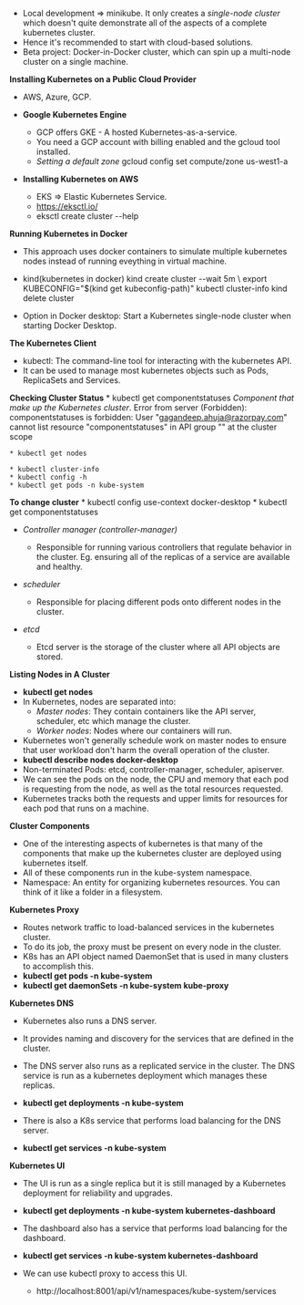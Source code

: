 * Local development => minikube. It only creates a *single-node cluster* which doesn't quite demonstrate all of the aspects of a complete kubernetes cluster.
* Hence it's recommended to start with cloud-based solutions.
* Beta project: Docker-in-Docker cluster, which can spin up a multi-node cluster on a single machine. 

**Installing Kubernetes on a Public Cloud Provider**
* AWS, Azure, GCP.

* **Google Kubernetes Engine**
    * GCP offers GKE - A hosted Kubernetes-as-a-service.
    * You need a GCP account with billing enabled and the gcloud tool installed.
    * *Setting a default zone*
        gcloud config set compute/zone us-west1-a

* **Installing Kubernetes on AWS** 
    * EKS => Elastic Kubernetes Service.
    * https://eksctl.io/
    * eksctl create cluster --help

**Running Kubernetes in Docker**
* This approach uses docker containers to simulate multiple kubernetes nodes instead of running eveything in virtual machine.
* kind(kubernetes in docker)
    kind create cluster --wait 5m \ 
    export KUBECONFIG="$(kind get kubeconfig-path)"
    kubectl cluster-info
    kind delete cluster

* Option in Docker desktop: Start a Kubernetes single-node cluster when starting Docker Desktop.

**The Kubernetes Client**
* kubectl: The command-line tool for interacting with the kubernetes API.
* It can be used to manage most kubernetes objects such as Pods, ReplicaSets and Services.

**Checking Cluster Status**
    * kubectl get componentstatuses
    *Component that make up the Kubernetes cluster*.
    Error from server (Forbidden): componentstatuses is forbidden: User "gagandeep.ahuja@razorpay.com" cannot list resource "componentstatuses" in API group "" at the cluster scope

    * kubectl get nodes

    * kubectl cluster-info
    * kubectl config -h
    * kubectl get pods -n kube-system

**To change cluster**
    * kubectl config use-context docker-desktop
    * kubectl get componentstatuses

* *Controller manager (controller-manager)*
    * Responsible for running various controllers that regulate behavior in the cluster. Eg. ensuring all of the replicas of a service are available and healthy.

* *scheduler*
    * Responsible for placing different pods onto different nodes in the cluster.

* *etcd*
    * Etcd server is the storage of the cluster where all API objects are stored.
    
**Listing Nodes in A Cluster**
* **kubectl get nodes**
* In Kubernetes, nodes are separated into:
    * *Master nodes*: They contain containers like the API server, scheduler, etc which manage the cluster.
    * *Worker nodes*: Nodes where our containers will run.
* Kubernetes won't generally schedule work on master nodes to ensure that user workload don't harm the overall operation of the cluster. 
* **kubectl describe nodes docker-desktop**
* Non-terminated Pods:  etcd, controller-manager, scheduler, apiserver.
* We can see the pods on the node, the CPU and memory that each pod is requesting from the node, as well as the total resources requested.
* Kubernetes tracks both the requests and upper limits for resources for each pod that runs on a machine.

**Cluster Components**
* One of the interesting aspects of kubernetes is that many of the components that make up the kubernetes cluster are deployed using kubernetes itself.
* All of these components run in the kube-system namespace.
* Namespace: An entity for organizing kubernetes resources. You can think of it like a folder in a filesystem.

**Kubernetes Proxy**
* Routes network traffic to load-balanced services in the kubernetes cluster.
* To do its job, the proxy must be present on every node in the cluster.
* K8s has an API object named DaemonSet that is used in many clusters to accomplish this.
* **kubectl get pods -n kube-system**
* **kubectl get daemonSets -n kube-system kube-proxy**

**Kubernetes DNS**
* Kubernetes also runs a DNS server.
* It provides naming and discovery for the services that are defined in the cluster.
* The DNS server also runs as a replicated service in the cluster. The DNS service is run as a kubernetes deployment which manages these replicas.
* **kubectl get deployments -n kube-system**

* There is also a K8s service that performs load balancing for the DNS server.
* **kubectl get services -n kube-system**

**Kubernetes UI**
* The UI is run as a single replica but it is still managed by a Kubernetes deployment for reliability and upgrades.
* **kubectl get deployments -n kube-system kubernetes-dashboard**
* The dashboard also has a service that performs load balancing for the dashboard.
* **kubectl get services -n kube-system kubernetes-dashboard**

* We can use kubectl proxy to access this UI.
    * http://localhost:8001/api/v1/namespaces/kube-system/services